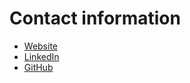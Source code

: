 # Contact information

- [Website](https://portfolio-8c187.web.app/) 
- [LinkedIn](https://www.linkedin.com/in/alejmilian/)
- [GitHub](https://github.com/alejmilian)
